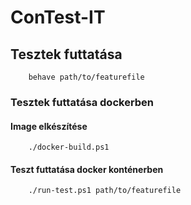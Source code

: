 # ConTest-IT

## Tesztek futtatása

```shell
    behave path/to/featurefile
```

### Tesztek futtatása dockerben

#### Image elkészítése

```shell
    ./docker-build.ps1
```

#### Teszt futtatása docker konténerben

```shell
    ./run-test.ps1 path/to/featurefile
```
